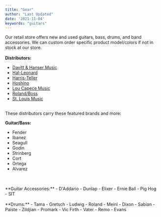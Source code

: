```yaml
---
title: "Gear"
author: "Last Updated"
date: '2021-11-04'
keywords: "guitars"
---
```


Our retail store offers new and used guitars, bass, drums, and band accessories.  We can custom order specific product model/colors if not in stock at our store. <br>
<br>
**Distributors:**
  - [Davitt & Hanser Music](https://davitthanseronline.com/)
  - [Hal-Leonard](https://www.halleonard.com/68/distributed-instrumentsgeargifts) 
  - [Harris-Teller](https://www.shopharristeller.com/21-22-Catalog/index.html)
  - [Hoshino](http://hoshinousa.com/)
  - [Lou Capece Music](https://www.loucapecemusic.com/aboutus.asp)
  - [Roland/Boss](https://www.roland.com/us/)
  - [St. Louis Music](https://www.stlouismusic.com/brands/)
  
<br>
These distributors carry these featured brands and more: <br>

**Guitar/Bass:**
- Fender 
- Ibanez 
- Seagull
- Godin 
- Strinberg
- Cort
- Ortega
- Alvarez 
<br>
<br>
**Guitar Accessories:**
- D'Addario
- Dunlap
- Elixer
- Ernie Ball
- Pig Hog
- SIT
<br>
<br>
**Drums:**
- Tama
- Gretsch
- Ludwig
- Roland
- Meinl
- Dixon 
- Sabian
- Paiste
- Zildjian
- Promark
- Vic Firth
- Vater
- Remo
- Evans
  
  

